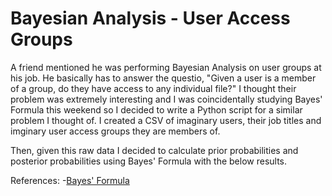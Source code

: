 # Bayesian Analysis - User Access Groups

A friend mentioned he was performing Bayesian Analysis on user groups at his job. He basically has to answer the questio, "Given a user is a member of a group, do they have access to any individual file?" I thought their problem was extremely interesting and I was coincidentally studying Bayes' Formula this weekend so I decided to write a Python script for a similar problem I thought of. I created a CSV of imaginary users, their job titles and imginary user access groups they are members of. 

Then, given this raw data I decided to calculate prior probabilities and posterior probabilities using Bayes' Formula with the below results.

References:
-[Bayes' Formula](https://en.wikipedia.org/wiki/Bayes%27_theorem)


 
